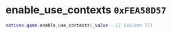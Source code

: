 # enable_use_contexts `0xFEA58D57`

```lua
natives.game.enable_use_contexts(_value --[[ boolean ]])
```